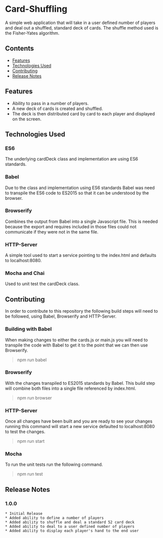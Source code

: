 # Card-Shuffling
A simple web application that will take in a user defined number of players and deal out a shuffled, standard deck of cards. The shuffle method used is the Fisher-Yates algorithm.

## Contents
 * [Features](##Features)
 * [Technologies Used](##Technologies-Used)
 * [Contributing](##Contributing)
 * [Release Notes](##Relese-Notes)

## Features
 * Ability to pass in a number of players.
 * A new deck of cards is created and shuffled.
 * The deck is then distributed card by card to each player and displayed on the screen.   

## Technologies Used
### ES6
The underlying cardDeck class and implementation are using ES6 standards. 
### Babel
Due to the class and implementation using ES6 standards Babel was need to transpile the ES6 code to ES2015 so that it can be understood by the browser.
### Browserify
Combines the output from Babel into a single Javascript file. This is needed because the export and requires included in those files could not communicate if they were not in the same file.
### HTTP-Server
A simple tool used to start a service pointing to the index.html and defaults to localhost:8080.
### Mocha and Chai
Used to unit test the cardDeck class.

## Contributing
In order to contribute to this repository the following build steps will need to be followed, using Babel, Browserify and HTTP-Server.
### Building with Babel
When making changes to either the cards.js or main.js you will need to transpile the code with Babel to get it to the point that we can then use Browserify.
> npm run babel
### Browserify
With the changes transpiled to ES2015 standards by Babel. This build step will combine both files into a single file referenced by index.html.
> npm run browser
### HTTP-Server
Once all changes have been built and you are ready to see your changes running this command will start a new service defaulted to localhost:8080 to test the changes.
>npm run start
### Mocha
To run the unit tests run the following command.
>npm run test

## Release Notes
### 1.0.0
    * Initial Release
    * Added ability to define a number of players
    * Added ability to shuffle and deal a standard 52 card deck
    * Added ability to deal to a user defined number of players
    * Added ability to display each player's hand to the end user
